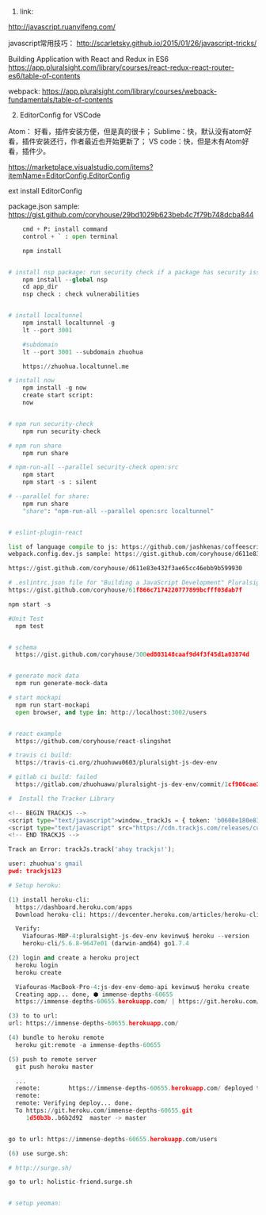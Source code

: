 
1. link:

http://javascript.ruanyifeng.com/


javascript常用技巧：
http://scarletsky.github.io/2015/01/26/javascript-tricks/

Building Application with React and Redux in ES6
https://app.pluralsight.com/library/courses/react-redux-react-router-es6/table-of-contents


webpack:
  https://app.pluralsight.com/library/courses/webpack-fundamentals/table-of-contents


2. EditorConfig for VSCode

Atom： 好看，插件安装方便，但是真的很卡；
Sublime：快，默认没有atom好看，插件安装还行，作者最近也开始更新了；
VS code：快，但是木有Atom好看，插件少。

https://marketplace.visualstudio.com/items?itemName=EditorConfig.EditorConfig

ext install EditorConfig

package.json sample: https://gist.github.com/coryhouse/29bd1029b623beb4c7f79b748dcba844

```python
    cmd + P: install command
    control + ` : open terminal

    npm install


# install nsp package: run security check if a package has security issue
    npm install --global nsp
    cd app_dir
    nsp check : check vulnerabilities


# install localtunnel
    npm install localtunnel -g
    lt --port 3001

    #subdomain
    lt --port 3001 --subdomain zhuohua

    https://zhuohua.localtunnel.me

# install now
    npm install -g now
    create start script:
    now


# npm run security-check
    npm run security-check

# npm run share
    npm run share

# npm-run-all --parallel security-check open:src
    npm start
    npm start -s : silent

# --parallel for share:
    npm run share
    "share": "npm-run-all --parallel open:src localtunnel"


# eslint-plugin-react

list of language compile to js: https://github.com/jashkenas/coffeescript/wiki/List-of-languages-that-compile-to-JS
webpack.config.dev.js sample: https://gist.github.com/coryhouse/d611e83e432f3ae65cc46ebb9b599930

https://gist.github.com/coryhouse/d611e83e432f3ae65cc46ebb9b599930

# .eslintrc.json file for "Building a JavaScript Development" Pluralsight course
https://gist.github.com/coryhouse/61f866c7174220777899bcfff03dab7f

npm start -s

#Unit Test
  npm test


# schema
  https://gist.github.com/coryhouse/300ed803148caaf9d4f3f45d1a03874d


# generate mock data
  npm run generate-mock-data

# start mockapi
  npm run start-mockapi
  open browser, and type in: http://localhost:3002/users


# react example
  https://github.com/coryhouse/react-slingshot

# travis ci build:
  https://travis-ci.org/zhuohuwu0603/pluralsight-js-dev-env

# gitlab ci build: failed
  https://gitlab.com/zhuohuawu/pluralsight-js-dev-env/commit/1cf906cae3fb8a1261161093499771ae82da5a23

#  Install the Tracker Library

<!-- BEGIN TRACKJS -->
<script type="text/javascript">window._trackJs = { token: 'b0608e180e834d62bb0222b1842929eb' };</script>
<script type="text/javascript" src="https://cdn.trackjs.com/releases/current/tracker.js"></script>
<!-- END TRACKJS -->

Track an Error: trackJs.track('ahoy trackjs!');

user: zhuohua's gmail
pwd: trackjs123

# Setup heroku:

(1) install heroku-cli:
  https://dashboard.heroku.com/apps
  Download heroku-cli: https://devcenter.heroku.com/articles/heroku-cli

  Verify:
    Viafouras-MBP-4:pluralsight-js-dev-env kevinwu$ heroku --version
    heroku-cli/5.6.8-9647e01 (darwin-amd64) go1.7.4

(2) login and create a heroku project
  heroku login
  heroku create

  Viafouras-MacBook-Pro-4:js-dev-env-demo-api kevinwu$ heroku create
  Creating app... done, ⬢ immense-depths-60655
  https://immense-depths-60655.herokuapp.com/ | https://git.heroku.com/immense-depths-60655.git

(3) to to url:
url: https://immense-depths-60655.herokuapp.com/

(4) bundle to heroku remote
  heroku git:remote -a immense-depths-60655

(5) push to remote server
  git push heroku master

  ...
  remote:        https://immense-depths-60655.herokuapp.com/ deployed to Heroku
  remote:
  remote: Verifying deploy... done.
  To https://git.heroku.com/immense-depths-60655.git
     1d50b3b..b6b2d92  master -> master


go to url: https://immense-depths-60655.herokuapp.com/users

(6) use surge.sh:

# http://surge.sh/

go to url: holistic-friend.surge.sh


# setup yeoman:


```
